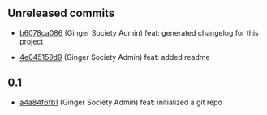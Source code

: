 ## Unreleased commits
 - [b6078ca086](https://github.com/project/b6078ca0868817fd7a4794026f6e92fff9a83cb7) (Ginger Society Admin) feat: generated changelog for this project
	
 - [4e045159d9](https://github.com/project/4e045159d983d1e797b5757d386cc0bf648a89cd) (Ginger Society Admin) feat: added readme
	
## 0.1
 - [a4a84f6fb1](https://github.com/project/a4a84f6fb16ba72078a7e278ae3872f5ea6c0c73) (Ginger Society Admin) feat: initialized a git repo
	
